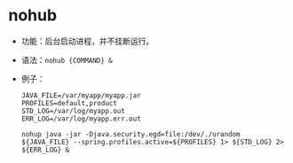 # nohub

* 功能：后台启动进程，并不挂断运行。
* 语法：`nohub {COMMAND} &`
* 例子：

  ```
  JAVA_FILE=/var/myapp/myapp.jar
  PROFILES=default,product
  STD_LOG=/var/log/myapp.out
  ERR_LOG=/var/log/myapp.err.out
  
  nohup java -jar -Djava.security.egd=file:/dev/./urandom ${JAVA_FILE} --spring.profiles.active=${PROFILES} 1> ${STD_LOG} 2> ${ERR_LOG} &
  ```